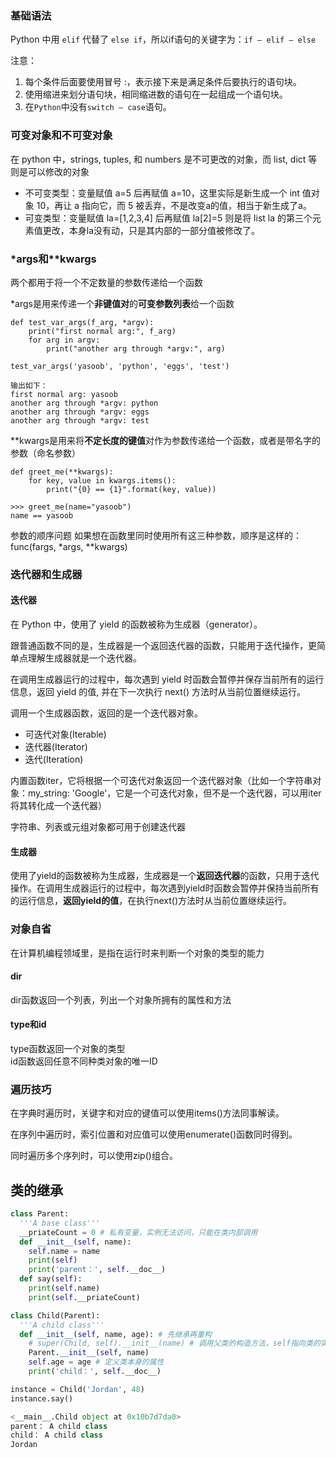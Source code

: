 ### 基础语法
Python 中用 `elif` 代替了 `else if`，所以if语句的关键字为：`if – elif – else`

注意：
1. 每个条件后面要使用冒号 :，表示接下来是满足条件后要执行的语句块。
2. 使用缩进来划分语句块，相同缩进数的语句在一起组成一个语句块。
3. 在`Python`中没有`switch – case`语句。

### 可变对象和不可变对象

在 python 中，strings, tuples, 和 numbers 是不可更改的对象，而 list, dict 等则是可以修改的对象

- 不可变类型：变量赋值 a=5 后再赋值 a=10，这里实际是新生成一个 int 值对象 10，再让 a 指向它，而 5 被丢弃，不是改变a的值，相当于新生成了a。
- 可变类型：变量赋值 la=[1,2,3,4] 后再赋值 la[2]=5 则是将 list la 的第三个元素值更改，本身la没有动，只是其内部的一部分值被修改了。

### \*args和**kwargs

两个都用于将一个不定数量的参数传递给一个函数

\*args是用来传递一个**非键值对**的**可变参数列表**给一个函数

```
def test_var_args(f_arg, *argv):
    print("first normal arg:", f_arg)
    for arg in argv:
        print("another arg through *argv:", arg)

test_var_args('yasoob', 'python', 'eggs', 'test')

输出如下：
first normal arg: yasoob
another arg through *argv: python
another arg through *argv: eggs
another arg through *argv: test
```

\*\*kwargs是用来将**不定长度的键值**对作为参数传递给一个函数，或者是带名字的参数（命名参数）

```
def greet_me(**kwargs):
    for key, value in kwargs.items():
        print("{0} == {1}".format(key, value))

>>> greet_me(name="yasoob")
name == yasoob
```

参数的顺序问题
如果想在函数里同时使用所有这三种参数，顺序是这样的：
func(fargs, *args, **kwargs)

### 迭代器和生成器

#### 迭代器
在 Python 中，使用了 yield 的函数被称为生成器（generator）。

跟普通函数不同的是，生成器是一个返回迭代器的函数，只能用于迭代操作，更简单点理解生成器就是一个迭代器。

在调用生成器运行的过程中，每次遇到 yield 时函数会暂停并保存当前所有的运行信息，返回 yield 的值, 并在下一次执行 next() 方法时从当前位置继续运行。

调用一个生成器函数，返回的是一个迭代器对象。

- 可迭代对象(Iterable)
- 迭代器(Iterator)
- 迭代(Iteration)

内置函数iter，它将根据一个可迭代对象返回一个迭代器对象（比如一个字符串对象：my_string: 'Google'，它是一个可迭代对象，但不是一个迭代器，可以用iter将其转化成一个迭代器）

字符串、列表或元组对象都可用于创建迭代器

#### 生成器
使用了yield的函数被称为生成器，生成器是一个**返回迭代器**的函数，只用于迭代操作。在调用生成器运行的过程中，每次遇到yield时函数会暂停并保持当前所有的运行信息，**返回yield的值**，在执行next()方法时从当前位置继续运行。

### 对象自省

在计算机编程领域里，是指在运行时来判断一个对象的类型的能力

#### dir
dir函数返回一个列表，列出一个对象所拥有的属性和方法

#### type和id
type函数返回一个对象的类型  
id函数返回任意不同种类对象的唯一ID

### 遍历技巧

在字典时遍历时，关键字和对应的键值可以使用items()方法同事解读。

在序列中遍历时，索引位置和对应值可以使用enumerate()函数同时得到。

同时遍历多个序列时，可以使用zip()组合。

## 类的继承

``` python
class Parent:
  '''A base class'''
  __priateCount = 0 # 私有变量，实例无法访问，只能在类内部调用
  def __init__(self, name):
    self.name = name
    print(self)
    print('parent：', self.__doc__)
  def say(self):
    print(self.name)
    print(self.__priateCount)

class Child(Parent):
  '''A child class'''
  def __init__(self, name, age): # 先继承再重构
    # super(Child, self).__init__(name) # 调用父类的构造方法，self指向类的实例
    Parent.__init__(self, name)
    self.age = age # 定义类本身的属性
    print('child：', self.__doc__)

instance = Child('Jordan', 48)
instance.say()

<__main__.Child object at 0x10b7d7da0>
parent： A child class
child： A child class
Jordan
```
